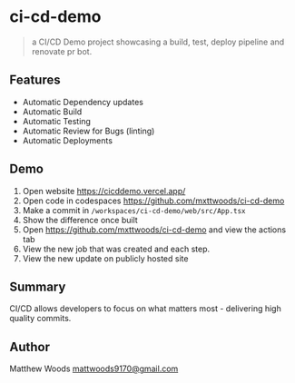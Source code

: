# ci-cd-demo

> a CI/CD Demo project showcasing a build, test, deploy pipeline and renovate pr bot.

## Features

- Automatic Dependency updates
- Automatic Build
- Automatic Testing
- Automatic Review for Bugs (linting)
- Automatic Deployments

## Demo

1. Open website <https://cicddemo.vercel.app/>
2. Open code in codespaces <https://github.com/mxttwoods/ci-cd-demo>
2. Make a commit in `/workspaces/ci-cd-demo/web/src/App.tsx`
3. Show the difference once built
4. Open <https://github.com/mxttwoods/ci-cd-demo> and view the actions tab 
4. View the new job that was created and each step. 
5. View the new update on publicly hosted site

## Summary

CI/CD allows developers to focus on what matters most - delivering high quality commits.

## Author 

Matthew Woods <mattwoods9170@gmail.com>
